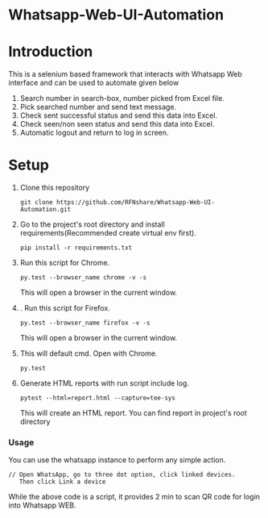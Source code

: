 # Whatsapp-Web-UI-Automation

# Introduction

This is a selenium based framework that interacts with Whatsapp Web interface and can be used to automate given below
1. Search number in search-box, number picked from Excel file.
2. Pick searched number and send text message.
3. Check sent successful status and send this data into Excel.
4. Check seen/non seen status and send this data into Excel.
5. Automatic logout and return to log in screen.

# Setup

1. Clone this repository
    ```
    git clone https://github.com/RFNshare/Whatsapp-Web-UI-Automation.git
    ```

2. Go to the project's root directory and install requirements(Recommended create virtual env first).
    ```
    pip install -r requirements.txt
    ```

3. Run this script for Chrome.
    ```
    py.test --browser_name chrome -v -s

    ```
   This will open a browser in the current window.
4. . Run this script for Firefox.
    ```
    py.test --browser_name firefox -v -s

    ```
   This will open a browser in the current window.

5. This will default cmd. Open with Chrome.
    ```
    py.test 

    ```
   
6. Generate HTML reports with run script include log.
    ```
    pytest --html=report.html --capture=tee-sys 

    ```
   This will create an HTML report. You can find report in project's root directory

### Usage

You can use the whatsapp instance to perform any simple action.

```
// Open WhatsApp, go to three dot option, click linked devices. 
   Then click Link a device

```

While the above code is a script, it provides 2 min to scan QR code for login into Whatsapp WEB.
